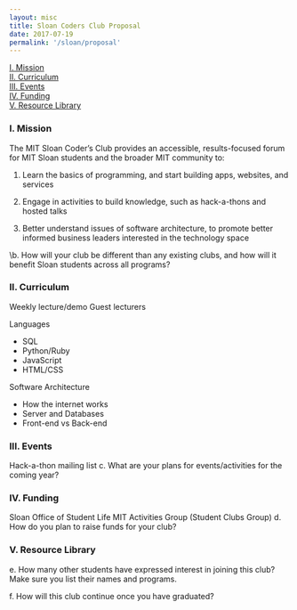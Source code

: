 ```yaml
---
layout: misc
title: Sloan Coders Club Proposal
date: 2017-07-19
permalink: '/sloan/proposal'
---
```



[I. Mission](#mission)
<br>
[II. Curriculum](#curriculum)
<br>
[III. Events](#events)
<br>
[IV. Funding](#funding)
<br>
[V. Resource Library](#resources)





### <a name='mission'></a>I. Mission

The MIT Sloan Coder’s Club provides an accessible, results-focused forum for MIT Sloan students  and the broader MIT community to:

1.  Learn the basics of programming, and start building apps, websites, and services

2. Engage in activities to build knowledge, such as hack-a-thons and hosted talks

3. Better understand issues of software architecture, to promote better informed business leaders interested in the technology space

\b.      How will your club be different than any existing clubs, and how will it benefit Sloan students across all programs?

### <a name='curriculum'></a>II. Curriculum

Weekly lecture/demo
Guest lecturers

Languages
* SQL
* Python/Ruby
* JavaScript
* HTML/CSS

Software Architecture
* How the internet works
* Server and Databases
* Front-end vs Back-end

### <a name='events'></a>III. Events

Hack-a-thon mailing list
c.       What are your plans for events/activities for the coming year?


### <a name='funding'></a>IV. Funding

Sloan Office of Student Life
MIT Activities Group (Student Clubs Group)
d.      How do you plan to raise funds for your club?


### <a name='resources'></a>V. Resource Library

e.      How many other students have expressed interest in joining this club? Make sure you list their names and programs.


f.        How will this club continue once you have graduated?
